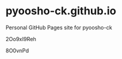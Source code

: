# pyoosho-ck.github.io
Personal GitHub Pages site for pyoosho-ck






























































2Oo9xI9Reh

8O0vnPd
